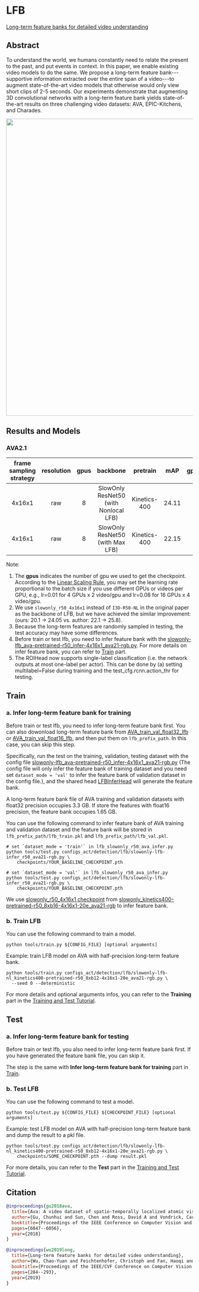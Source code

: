 # LFB

[Long-term feature banks for detailed video understanding](https://openaccess.thecvf.com/content_CVPR_2019/html/Wu_Long-Term_Feature_Banks_for_Detailed_Video_Understanding_CVPR_2019_paper.html)

<!-- [ALGORITHM] -->

## Abstract

<!-- [ABSTRACT] -->

To understand the world, we humans constantly need to relate the present to the past, and put events in context. In this paper, we enable existing video models to do the same. We propose a long-term feature bank---supportive information extracted over the entire span of a video---to augment state-of-the-art video models that otherwise would only view short clips of 2-5 seconds. Our experiments demonstrate that augmenting 3D convolutional networks with a long-term feature bank yields state-of-the-art results on three challenging video datasets: AVA, EPIC-Kitchens, and Charades.

<!-- [IMAGE] -->

<div align=center>
<img src="https://user-images.githubusercontent.com/34324155/143016220-21d90fb3-fd9f-499c-820f-f6c421bda7aa.png" width="800"/>
</div>

## Results and Models

### AVA2.1

| frame sampling strategy | resolution | gpus |               backbone               |   pretrain   |  mAP  | gpu_mem(M) |               config                |               ckpt                |               log                |
| :---------------------: | :--------: | :--: | :----------------------------------: | :----------: | :---: | :--------: | :---------------------------------: | :-------------------------------: | :------------------------------: |
|         4x16x1          |    raw     |  8   | SlowOnly ResNet50 (with Nonlocal LFB) | Kinetics-400 | 24.11 |    8620    | [config](/configs_act/detection/lfb/slowonly-lfb-nl_kinetics400-pretrained-r50_8xb12-4x16x1-20e_ava21-rgb.py) | [ckpt](https://download.openmmlab.com/mmaction/v1.0/detection/lfb/slowonly-lfb-nl_kinetics400-pretrained-r50_8xb12-4x16x1-20e_ava21-rgb/slowonly-lfb-nl_kinetics400-pretrained-r50_8xb12-4x16x1-20e_ava21-rgb_20220906-4c5b9f25.pth) | [log](https://download.openmmlab.com/mmaction/v1.0/detection/lfb/slowonly-lfb-nl_kinetics400-pretrained-r50_8xb12-4x16x1-20e_ava21-rgb/slowonly-lfb-nl_kinetics400-pretrained-r50_8xb12-4x16x1-20e_ava21-rgb.log) |
|         4x16x1          |    raw     |  8   |   SlowOnly ResNet50 (with Max LFB)   | Kinetics-400 | 22.15 |    8425    | [config](/configs_act/detection/lfb/slowonly-lfb-max_kinetics400-pretrained-r50_8xb12-4x16x1-20e_ava21-rgb.py) | [ckpt](https://download.openmmlab.com/mmaction/v1.0/detection/lfb/slowonly-lfb-max_kinetics400-pretrained-r50_8xb12-4x16x1-20e_ava21-rgb/slowonly-lfb-max_kinetics400-pretrained-r50_8xb12-4x16x1-20e_ava21-rgb_20220906-4963135b.pth) | [log](https://download.openmmlab.com/mmaction/v1.0/detection/lfb/slowonly-lfb-max_kinetics400-pretrained-r50_8xb12-4x16x1-20e_ava21-rgb/slowonly-lfb-max_kinetics400-pretrained-r50_8xb12-4x16x1-20e_ava21-rgb.log) |

Note:

1. The **gpus** indicates the number of gpu we used to get the checkpoint.
   According to the [Linear Scaling Rule](https://arxiv.org/abs/1706.02677), you may set the learning rate proportional to the batch size if you use different GPUs or videos per GPU,
   e.g., lr=0.01 for 4 GPUs x 2 video/gpu and lr=0.08 for 16 GPUs x 4 video/gpu.
2. We use `slowonly_r50_4x16x1` instead of `I3D-R50-NL` in the original paper as the backbone of LFB, but we have achieved the similar improvement: (ours: 20.1 -> 24.05 vs. author: 22.1 -> 25.8).
3. Because the long-term features are randomly sampled in testing, the test accuracy may have some differences.
4. Before train or test lfb, you need to infer feature bank with the [slowonly-lfb_ava-pretrained-r50_infer-4x16x1_ava21-rgb.py](/configs_act/detection/lfb/slowonly-lfb_ava-pretrained-r50_infer-4x16x1_ava21-rgb.py). For more details on infer feature bank, you can refer to [Train](#Train) part.
5. The ROIHead now supports single-label classification (i.e. the network outputs at most
   one-label per actor). This can be done by (a) setting multilabel=False during training and
   the test_cfg.rcnn.action_thr for testing.

## Train

### a. Infer long-term feature bank for training

Before train or test lfb, you need to infer long-term feature bank first. You can also dowonload long-term feature bank from [AVA_train_val_float32_lfb](https://download.openmmlab.com/mmaction/detection/lfb/AVA_train_val_float32_lfb.rar) or [AVA_train_val_float16_lfb](https://download.openmmlab.com/mmaction/detection/lfb/AVA_train_val_float16_lfb.rar), and then put them on `lfb_prefix_path`. In this case, you can skip this step.

Specifically, run the test on the training, validation, testing dataset with the config file [slowonly-lfb_ava-pretrained-r50_infer-4x16x1_ava21-rgb.py](/configs_act/detection/lfb/slowonly-lfb_ava-pretrained-r50_infer-4x16x1_ava21-rgb.py) (The config file will only infer the feature bank of training dataset and you need set `dataset_mode = 'val'` to infer the feature bank of validation dataset in the config file.), and the shared head [LFBInferHead](/mmaction/models/roi_heads/shared_heads/lfb_infer_head.py) will generate the feature bank.

A long-term feature bank file of AVA training and validation datasets with float32 precision occupies 3.3 GB. If store the features with float16 precision, the feature bank occupies 1.65 GB.

You can use the following command to infer feature bank of AVA training and validation dataset and the feature bank will be stored in `lfb_prefix_path/lfb_train.pkl` and `lfb_prefix_path/lfb_val.pkl`.

```shell
# set `dataset_mode = 'train'` in lfb_slowonly_r50_ava_infer.py
python tools/test.py configs_act/detection/lfb/slowonly-lfb-infer_r50_ava21-rgb.py \
    checkpoints/YOUR_BASELINE_CHECKPOINT.pth

# set `dataset_mode = 'val'` in lfb_slowonly_r50_ava_infer.py
python tools/test.py configs_act/detection/lfb/slowonly-lfb-infer_r50_ava21-rgb.py \
    checkpoints/YOUR_BASELINE_CHECKPOINT.pth
```

We use [slowonly_r50_4x16x1 checkpoint](https://download.openmmlab.com/mmaction/detection/ava/slowonly_kinetics_pretrained_r50_4x16x1_20e_ava_rgb/slowonly_kinetics_pretrained_r50_4x16x1_20e_ava_rgb_20201217-40061d5f.pth) from [slowonly_kinetics400-pretrained-r50_8xb16-4x16x1-20e_ava21-rgb](/configs_act/detection/slowonly/slowonly_kinetics400-pretrained-r50_8xb16-4x16x1-20e_ava21-rgb.py) to infer feature bank.

### b. Train LFB

You can use the following command to train a model.

```shell
python tools/train.py ${CONFIG_FILE} [optional arguments]
```

Example: train LFB model on AVA with half-precision long-term feature bank.

```shell
python tools/train.py configs_act/detection/lfb/slowonly-lfb-nl_kinetics400-pretrained-r50_8xb12-4x16x1-20e_ava21-rgb.py \
  --seed 0 --deterministic
```

For more details and optional arguments infos, you can refer to the **Training** part in the [Training and Test Tutorial](/docs/en/user_guides/train_test.md).

## Test

### a. Infer long-term feature bank for testing

Before train or test lfb, you also need to infer long-term feature bank first. If you have generated the feature bank file, you can skip it.

The step is the same with **Infer long-term feature bank for training** part in [Train](#Train).

### b. Test LFB

You can use the following command to test a model.

```shell
python tools/test.py ${CONFIG_FILE} ${CHECKPOINT_FILE} [optional arguments]
```

Example: test LFB model on AVA with half-precision long-term feature bank and dump the result to a pkl file.

```shell
python tools/test.py configs_act/detection/lfb/slowonly-lfb-nl_kinetics400-pretrained-r50_8xb12-4x16x1-20e_ava21-rgb.py \
    checkpoints/SOME_CHECKPOINT.pth --dump result.pkl
```

For more details, you can refer to the **Test** part in the [Training and Test Tutorial](/docs/en/user_guides/train_test.md).

## Citation

<!-- [DATASET] -->

```BibTeX
@inproceedings{gu2018ava,
  title={Ava: A video dataset of spatio-temporally localized atomic visual actions},
  author={Gu, Chunhui and Sun, Chen and Ross, David A and Vondrick, Carl and Pantofaru, Caroline and Li, Yeqing and Vijayanarasimhan, Sudheendra and Toderici, George and Ricco, Susanna and Sukthankar, Rahul and others},
  booktitle={Proceedings of the IEEE Conference on Computer Vision and Pattern Recognition},
  pages={6047--6056},
  year={2018}
}
```

```BibTeX
@inproceedings{wu2019long,
  title={Long-term feature banks for detailed video understanding},
  author={Wu, Chao-Yuan and Feichtenhofer, Christoph and Fan, Haoqi and He, Kaiming and Krahenbuhl, Philipp and Girshick, Ross},
  booktitle={Proceedings of the IEEE/CVF Conference on Computer Vision and Pattern Recognition},
  pages={284--293},
  year={2019}
}
```
